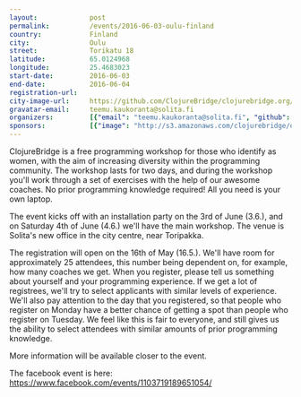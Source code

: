 ```yaml
---
layout:             post
permalink:          /events/2016-06-03-oulu-finland
country:            Finland
city:               Oulu
street:             Torikatu 18
latitude:           65.0124968
longitude:          25.4683023
start-date:         2016-06-03
end-date:           2016-06-04
registration-url:
city-image-url:     https://github.com/ClojureBridge/clojurebridge.org/raw/master/app/assets/images/events/oulu-finland.jpg
gravatar-email:     teemu.kaukoranta@solita.fi
organizers:         [{"email": "teemu.kaukoranta@solita.fi", "github": null, "name": "Teemu Kaukoranta", "twitter": "teemukaukoranta"}]
sponsors:           [{"image": "http://s3.amazonaws.com/clojurebridge/original/111/solita_logo_dark.png?1463160379", "name": "Solita", "url": "http://www.solita.fi/"}]
---
```


ClojureBridge is a free programming workshop for those who identify as women, with the aim of increasing diversity within the programming community. The workshop lasts for two days, and during the workshop you'll work through a set of exercises with the help of our awesome coaches. No prior programming knowledge required! All you need is your own laptop.

The event kicks off with an installation party on the 3rd of June (3.6.), and on Saturday 4th of June (4.6.) we'll have the main workshop. The venue is Solita's new office in the city centre, near Toripakka.

The registration will open on the 16th of May (16.5.). We'll have room for approximately 25 attendees, this number being dependent on, for example, how many coaches we get. When you register, please tell us something about yourself and your programming experience. If we get a lot of registrees, we'll try to select applicants with similar levels of experience. We'll also pay attention to the day that you registered, so that people who register on Monday have a better chance of getting a spot than people who register on Tuesday. We feel like this is fair to everyone, and still gives us the ability to select attendees with similar amounts of prior programming knowledge.

More information will be available closer to the event.

The facebook event is here: https://www.facebook.com/events/1103719189651054/
